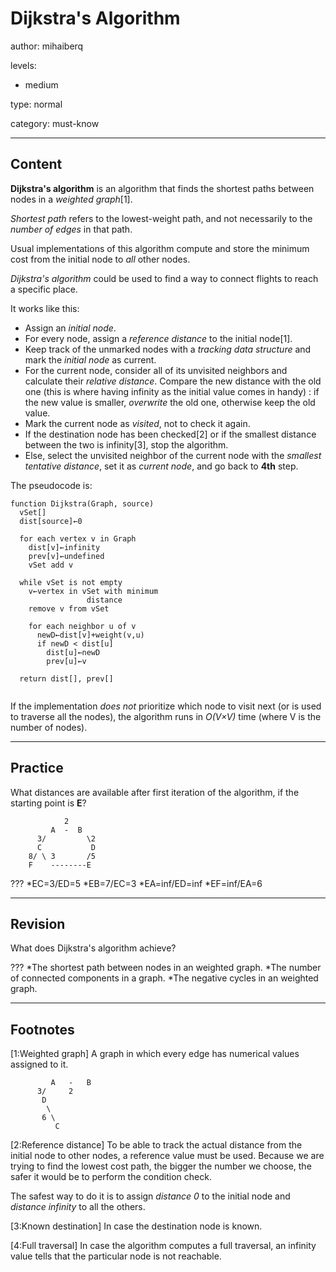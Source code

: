 # Dijkstra's Algorithm
author: mihaiberq

levels:

  - medium

type: normal

category: must-know

---
## Content

**Dijkstra's algorithm** is an algorithm that finds the shortest paths between nodes in a *weighted graph*[1].

*Shortest path* refers to the lowest-weight path, and not necessarily to the *number of edges* in that path.

Usual implementations of this algorithm compute and store the minimum cost from the initial node to *all* other nodes.

*Dijkstra's algorithm* could be used to find a way to connect flights to reach a specific place.

It works like this:
- Assign an *initial node*.
- For every node, assign a *reference distance* to the initial node[1].
- Keep track of the unmarked nodes with a *tracking data structure* and mark the *initial node* as current.
- For the current node, consider all of its unvisited neighbors and calculate their *relative distance*. Compare the new distance with the old one (this is where having infinity as the initial value comes in handy) : if the new value is smaller, *overwrite* the old one, otherwise keep the old value.
- Mark the current node as *visited*, not to check it again.
- If the destination node has been checked[2] or if the smallest distance between the two is infinity[3], stop the algorithm.
- Else, select the unvisited neighbor of the current node with the *smallest tentative distance*, set it as *current node*, and go back to **4th** step.

The pseudocode is:
```
function Dijkstra(Graph, source)
  vSet[]
  dist[source]←0

  for each vertex v in Graph
    dist[v]←infinity
    prev[v]←undefined
    vSet add v
  
  while vSet is not empty
    v←vertex in vSet with minimum 
                 distance
    remove v from vSet
    
    for each neighbor u of v
      newD←dist[v]+weight(v,u)
      if newD < dist[u]
        dist[u]←newD
        prev[u]←v

  return dist[], prev[]
  
```


If the implementation *does not* prioritize which node to visit next (or is used to traverse all the nodes),  the algorithm runs in *O(V×V)* time (where V is the number of nodes).


---
## Practice

What distances are available after first iteration of the algorithm, if the starting point is **E**?
```
            2
         A  -  B
      3/         \2
      C           D
    8/ \ 3       /5 
    F    --------E
```
???
*EC=3/ED=5
*EB=7/EC=3
*EA=inf/ED=inf
*EF=inf/EA=6

---
## Revision

What does Dijkstra's algorithm achieve?

???
*The shortest path between nodes in an weighted graph.
*The number of connected components in a graph.
*The negative cycles in an weighted graph.

---
## Footnotes

[1:Weighted graph]
A graph in which every edge has numerical values assigned to it. 
```
         A   -   B
      3/     2    
       D       
        \
       6 \         
          C          

```

[2:Reference distance]
To be able to track the actual distance from the initial node to other nodes, a reference value must be used. Because we are trying to find the lowest cost path, the bigger the number we choose, the safer it would be to perform the condition check. 

The safest way to do it is to assign *distance 0* to the initial node and *distance infinity* to all the others.

[3:Known destination]
In case the destination node is known.

[4:Full traversal]
In case the algorithm computes a full traversal, an infinity value tells that the particular node is not reachable.

